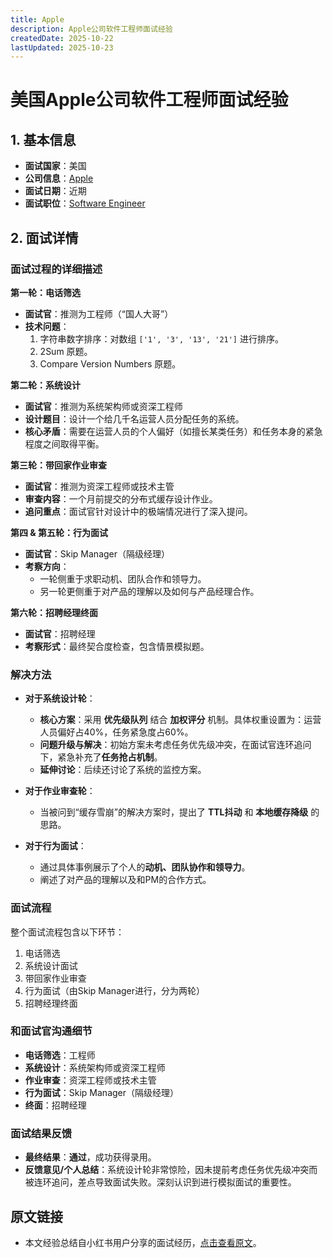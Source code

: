 ```yaml
---
title: Apple
description: Apple公司软件工程师面试经验
createdDate: 2025-10-22
lastUpdated: 2025-10-23
---
```

# 美国Apple公司软件工程师面试经验

## 1. 基本信息
- **面试国家**：美国
- **公司信息**：[Apple](https://www.apple.com/careers/)
- **面试日期**：近期
- **面试职位**：[Software Engineer](https://www.apple.com/careers/us/)

## 2. 面试详情

### 面试过程的详细描述

**第一轮：电话筛选**
- **面试官**：推测为工程师（“国人大哥”）
- **技术问题**：
    1.  字符串数字排序：对数组 `['1', '3', '13', '21']` 进行排序。
    2.  2Sum 原题。
    3.  Compare Version Numbers 原题。

**第二轮：系统设计**
- **面试官**：推测为系统架构师或资深工程师
- **设计题目**：设计一个给几千名运营人员分配任务的系统。
- **核心矛盾**：需要在运营人员的个人偏好（如擅长某类任务）和任务本身的紧急程度之间取得平衡。

**第三轮：带回家作业审查**
- **面试官**：推测为资深工程师或技术主管
- **审查内容**：一个月前提交的分布式缓存设计作业。
- **追问重点**：面试官针对设计中的极端情况进行了深入提问。

**第四 & 第五轮：行为面试**
- **面试官**：Skip Manager（隔级经理）
- **考察方向**：
    - 一轮侧重于求职动机、团队合作和领导力。
    - 另一轮更侧重于对产品的理解以及如何与产品经理合作。

**第六轮：招聘经理终面**
- **面试官**：招聘经理
- **考察形式**：最终契合度检查，包含情景模拟题。

### 解决方法

- **对于系统设计轮**：
    - **核心方案**：采用 **优先级队列** 结合 **加权评分** 机制。具体权重设置为：运营人员偏好占40%，任务紧急度占60%。
    - **问题升级与解决**：初始方案未考虑任务优先级冲突，在面试官连环追问下，紧急补充了**任务抢占机制**。
    - **延伸讨论**：后续还讨论了系统的监控方案。

- **对于作业审查轮**：
    - 当被问到“缓存雪崩”的解决方案时，提出了 **TTL抖动** 和 **本地缓存降级** 的思路。

- **对于行为面试**：
    - 通过具体事例展示了个人的**动机、团队协作和领导力**。
    - 阐述了对产品的理解以及和PM的合作方式。

### 面试流程
整个面试流程包含以下环节：
1.  电话筛选
2.  系统设计面试
3.  带回家作业审查
4.  行为面试（由Skip Manager进行，分为两轮）
5.  招聘经理终面

### 和面试官沟通细节
- **电话筛选**：工程师
- **系统设计**：系统架构师或资深工程师
- **作业审查**：资深工程师或技术主管
- **行为面试**：Skip Manager（隔级经理）
- **终面**：招聘经理

### 面试结果反馈
- **最终结果**：**通过**，成功获得录用。
- **反馈意见/个人总结**：系统设计轮非常惊险，因未提前考虑任务优先级冲突而被连环追问，差点导致面试失败。深刻认识到进行模拟面试的重要性。

## 原文链接
- 本文经验总结自小红书用户分享的面试经历，[点击查看原文](https://www.xiaohongshu.com/explore/68477c2e000000002101ba62?xsec_token=AB6FvriejCjRE9s5U-i4c09s5DVvAJDni918oWrq8QAk4=&xsec_source=pc_search&source=web_search_result_notes)。

